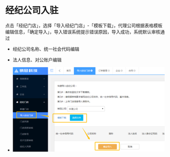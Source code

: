 # 经纪公司入驻

点击「经纪门店」，选择「导入经纪门店」-「模板下载」，代理公司根据表格模板编辑信息，「确定导入」，导入错误系统提示错误原因，导入成功，系统默认审核通过

* 经纪公司名称、统一社会代码编辑
* 法人信息、对公账户编辑

* ![](/assets/经纪公司导入)



